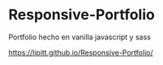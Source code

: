 # Responsive-Portfolio
Portfolio hecho en vanilla javascript y sass

https://lipitt.github.io/Responsive-Portfolio/
